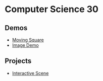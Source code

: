 # Computer Science 30

## Demos
- [Moving Square](moving-square)
- [Image Demo](image-demo)

## Projects
- [Interactive Scene](interactive-scene)